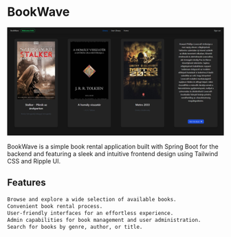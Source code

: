 # BookWave

![kép](bookwave.png)


BookWave is a simple book rental application built with Spring Boot for the backend and featuring a sleek and intuitive frontend design using Tailwind CSS and Ripple UI.<br/>
## Features

    Browse and explore a wide selection of available books.
    Convenient book rental process.
    User-friendly interfaces for an effortless experience.
    Admin capabilities for book management and user administration.
    Search for books by genre, author, or title.



